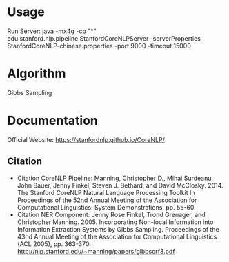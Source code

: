 
# Usage

Run Server:
java -mx4g -cp "*" edu.stanford.nlp.pipeline.StanfordCoreNLPServer -serverProperties StanfordCoreNLP-chinese.properties -port 9000 -timeout 15000

# Algorithm

Gibbs Sampling

# Documentation

Official Website: https://stanfordnlp.github.io/CoreNLP/

## Citation

- Citation CoreNLP Pipeline: Manning, Christopher D., Mihai Surdeanu, John Bauer, Jenny Finkel, Steven J. Bethard, and David McClosky. 2014. The Stanford CoreNLP Natural Language Processing Toolkit In Proceedings of the 52nd Annual Meeting of the Association for Computational Linguistics: System Demonstrations, pp. 55-60.
- Citation NER Component: Jenny Rose Finkel, Trond Grenager, and Christopher Manning. 2005. Incorporating Non-local Information into Information Extraction Systems by Gibbs Sampling. Proceedings of the 43nd Annual Meeting of the Association for Computational Linguistics (ACL 2005), pp. 363-370. http://nlp.stanford.edu/~manning/papers/gibbscrf3.pdf
